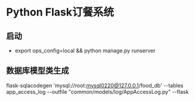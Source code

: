 Python Flask订餐系统
============================
## 启动
* export ops_config=local && python manage.py runserver


## 数据库模型类生成

flask-sqlacodegen 'mysql://root:mysql0220@127.0.0.1/food_db' --tables app_access_log --outfile "common/models/log/AppAccessLog.py" --flask
